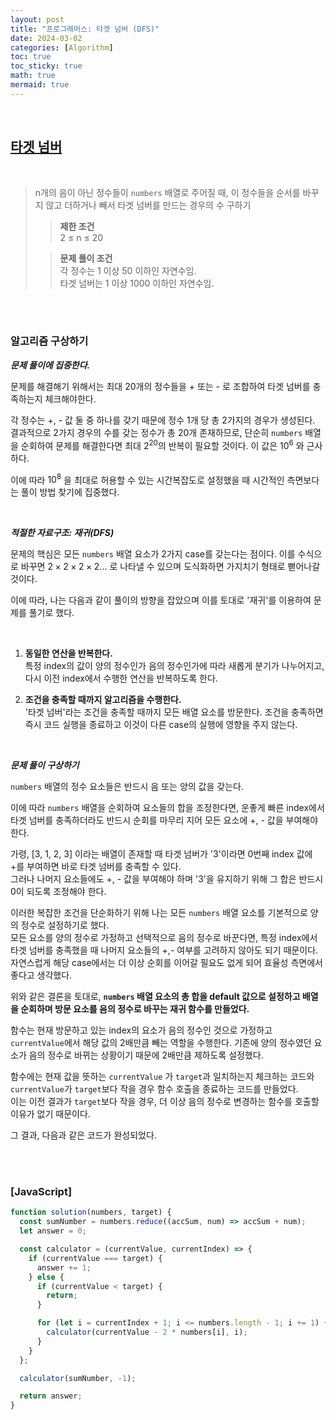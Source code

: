 ```yaml
---
layout: post
title: "프로그래머스: 타겟 넘버 (DFS)"
date: 2024-03-02
categories: [Algorithm]
toc: true
toc_sticky: true
math: true
mermaid: true
---
```


<br>

## [**타겟 넘버**](https://school.programmers.co.kr/learn/courses/30/lessons/43165)

<br>

> n개의 음이 아닌 정수들이 `numbers` 배열로 주어질 때, 이 정수들을 순서를 바꾸지 않고 더하거나 빼서 타겟 넘버를 만드는 경우의 수 구하기
>
> > **제한 조건**  
> > 2 ≤ n ≤ 20
>
> > **문제 풀이 조건**  
> > 각 정수는 1 이상 50 이하인 자연수임.  
> > 타겟 넘버는 1 이상 1000 이하인 자연수임.

<br>
<br>

### **알고리즘 구상하기**

**_문제 풀이에 집중한다._**

문제를 해결해기 위해서는 최대 20개의 정수들을 + 또는 - 로 조합하여 타겟 넘버를 충족하는지 체크해야한다.

각 정수는 +, - 값 둘 중 하나를 갖기 때문에 정수 1개 당 총 2가지의 경우가 생성된다.
결과적으로 2가지 경우의 수를 갖는 정수가 총 20개 존재하므로, 단순히 `numbers` 배열을 순회하여 문제를 해결한다면 최대 $2^{20}$의 반복이 필요할 것이다. 이 값은 $10^6$ 와 근사하다.

이에 따라 $10^8$ 을 최대로 허용할 수 있는 시간복잡도로 설정했을 때 시간적인 측면보다는 풀이 방법 찾기에 집중했다.

<br>

**_적절한 자료구조: 재귀(DFS)_**

문제의 핵심은 모든 `numbers` 배열 요소가 2가지 case를 갖는다는 점이다.
이를 수식으로 바꾸면 $2 × 2 × 2 × 2 ...$ 로 나타낼 수 있으며 도식화하면 가지치기 형태로 뻗어나갈 것이다.

이에 따라, 나는 다음과 같이 풀이의 방향을 잡았으며 이를 토대로 '재귀'를 이용하여 문제를 풀기로 했다.

<br>
  
  1. **동일한 연산을 반복한다.**  
    특정 index의 값이 양의 정수인가 음의 정수인가에 따라 새롭게 분기가 나누어지고, 다시 이전 index에서 수행한 연산을 반복하도록 한다.  
     
  
  2. **조건을 충족할 때까지 알고리즘을 수행한다.**  
    '타겟 넘버'라는 조건을 충족할 때까지 모든 배열 요소를 방문한다. 조건을 충족하면 즉시 코드 실행을 종료하고 이것이 다른 case의 실행에 영향을 주지 않는다.

<br>

**_문제 풀이 구상하기_**

`numbers` 배열의 정수 요소들은 반드시 음 또는 양의 값을 갖는다.

이에 따라 `numbers` 배열을 순회하여 요소들의 합을 조정한다면, 운좋게 빠른 index에서 타겟 넘버를 충족하더라도 반드시 순회를 마무리 지어 모든 요소에 +, - 값을 부여해야 한다.

가령, [3, 1, 2, 3] 이라는 배열이 존재할 때 타겟 넘버가 '3'이라면 0번째 index 값에 +를 부여하면 바로 타겟 넘버를 충족할 수 있다.  
그러나 나머지 요소들에도 +, - 값을 부여해야 하며 '3'을 유지하기 위해 그 합은 반드시 0이 되도록 조정해야 한다.

이러한 복잡한 조건을 단순화하기 위해 나는 모든 `numbers` 배열 요소를 기본적으로 양의 정수로 설정하기로 했다.  
모든 요소를 양의 정수로 가정하고 선택적으로 음의 정수로 바꾼다면, 특정 index에서 타겟 넘버를 충족했을 때 나머지 요소들의 +,- 여부를 고려하지 않아도 되기 때문이다.  
자연스럽게 해당 case에서는 더 이상 순회를 이어갈 필요도 없게 되어 효율성 측면에서 좋다고 생각했다.

위와 같은 결론을 토대로, **`numbers` 배열 요소의 총 합을 default 값으로 설정하고 배열을 순회하며 방문 요소를 음의 정수로 바꾸는 재귀 함수를 만들었다.**

함수는 현재 방문하고 있는 index의 요소가 음의 정수인 것으로 가정하고 `currentValue`에서 해당 값의 2배만큼 빼는 역할을 수행한다. 기존에 양의 정수였던 요소가 음의 정수로 바뀌는 상황이기 때문에 2배만큼 제하도록 설정했다.

함수에는 현재 값을 뜻하는 `currentValue` 가 `target`과 일치하는지 체크하는 코드와 `currentValue`가 `target`보다 작을 경우 함수 호출을 종료하는 코드를 만들었다.  
이는 이전 결과가 `target`보다 작을 경우, 더 이상 음의 정수로 변경하는 함수를 호출할 이유가 없기 때문이다.

그 결과, 다음과 같은 코드가 완성되었다.

<br>
<br>

### [JavaScript]

```javascript
function solution(numbers, target) {
  const sumNumber = numbers.reduce((accSum, num) => accSum + num);
  let answer = 0;

  const calculator = (currentValue, currentIndex) => {
    if (currentValue === target) {
      answer += 1;
    } else {
      if (currentValue < target) {
        return;
      }

      for (let i = currentIndex + 1; i <= numbers.length - 1; i += 1) {
        calculator(currentValue - 2 * numbers[i], i);
      }
    }
  };

  calculator(sumNumber, -1);

  return answer;
}
```
